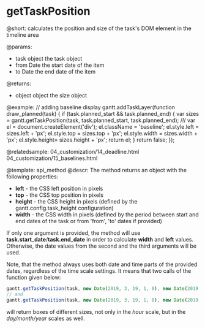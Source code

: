 getTaskPosition
=============

@short: calculates the position and size of the task's DOM element in the timeline area
	

@params:
- task		object		the task object
- from		Date		the start date of the item
- to		Date		the end date of the item

@returns: 
- object	object		the size object


@example:
// adding baseline display
gantt.addTaskLayer(function draw_planned(task) {
	if (task.planned_start && task.planned_end) {
		var sizes = gantt.getTaskPosition(task, task.planned_start, task.planned_end); /*!*/
		var el = document.createElement('div');
		el.className = 'baseline';
		el.style.left = sizes.left + 'px';
		el.style.top = sizes.top + 'px';
		el.style.width = sizes.width + 'px';
		el.style.height= sizes.height + 'px';
		return el;
	}
	return false;
});

@relatedsample:
	04_customization/14_deadline.html
    04_customization/15_baselines.html

@template:	api_method
@descr:
The method returns an object with the following properties:

- **left** - the CSS left position in pixels
- **top** - the CSS top position in pixels
- **height** - the CSS height in pixels (defined by the gantt.config.task_height configuration)
- **width** - the CSS width in pixels (defined by the period between start and end dates of the task or from 'from', 'to' dates if provided)

If only one argument is provided, the method will use **task.start_date**/**task.end_date** in order to calculate **width** and **left** values. Otherwise, the date values from the second and the third arguments will be used.

Note, that the method always uses both date and time parts of the provided dates, regardless of the time scale settings. It means that two calls of the function given below:

~~~js
gantt.getTaskPosition(task, new Date(2019, 3, 19, 1, 0), new Date(2019, 3, 19, 1, 0)); 
// and
gantt.getTaskPosition(task, new Date(2019, 3, 19, 1, 0), new Date(2019, 3, 19, 5, 0)); 
~~~

will return boxes of different sizes, not only in the *hour* scale, but in the *day/month/year* scales as well.